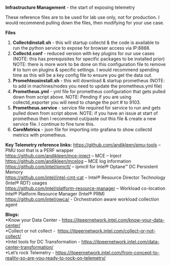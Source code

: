 **Infrastructure Management** - the start of exposing telemetry

These reference files are to be used for lab use only, not for production.  I would recommend pulling down the files, then modifying for your use case.   

**Files**
1.  **Collectdinstall.sh** - this will startup collectd & the code is available to run the python service to expose for browser access via IP:8888.  
2.  **Collectd.conf** - reduced version with key plugins for our use cases (NOTE: this has prerequisites for specific packages to be installed prior)  NOTE:  there is more work to be done on this configuration file to remove # to turn on plugins & specific settings.  I would recommend spending time as this will be a key config file to ensure you get the data out.   
3.  **Promehteusinstall.sh** - this will download & startup prometheus (NOTE:  to add in machines/nodes you need to update the prometheus.yml file)
4.  **Prometheus.yml** - yml file for prometheus configuration that gets pulled down from script above.  NOTE: Pending if you are using collectd_exporter you will need to change the port # to 9103.  
5.  **Prometheus.service** - service file required for service to run and gets pulled down from script above.  NOTE: if you have an issue at start of prometheus then I recommend cut/paste out this file & create a new service file.  I continue to fine tune this.  
6.  **CoreMetrics** - json file for importing into grafana to show collectd metrics with prometheus.   

**Key Telemetry reference links:**
https://github.com/andikleen/pmu-tools – PMU tool that is a PERF wrapper  
https://github.com/andikleen/mce-inject – MCE – Inject  
https://github.com/andikleen/mcelog – MCE log information  
https://github.com/intel/ipmctl/ – ipmctl for Intel® Optane™ DC Persistent Memory  
https://github.com/intel/intel-cmt-cat – Intel® Resource Director Technology (Intel® RDT) usages  
https://github.com/intel/platform-resource-manager – Workload co-location Intel® Platform Resource Manager (Intel® PRM)  
https://github.com/intel/owca/ - Orchestration aware workload collection agent  

**Blogs:**  
*Know your Data Center -  https://itpeernetwork.intel.com/know-your-data-center/ </br>
*Collect or not collect -   https://itpeernetwork.intel.com/collect-or-not-collect/ </br>
*Intel tools for DC Transformation -  https://itpeernetwork.intel.com/data-center-transformation/ </br>
*Let’s rock Telemetry - https://itpeernetwork.intel.com/from-concept-to-reality-so-are-you-ready-to-rock-on-telemetry/  </br>
